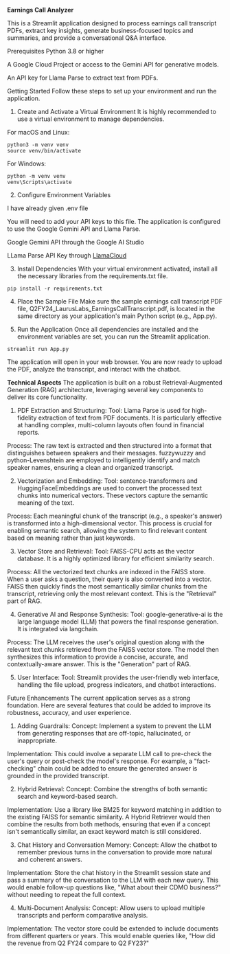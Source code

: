 **Earnings Call Analyzer**

This is a Streamlit application designed to process earnings call transcript PDFs, extract key insights, generate business-focused topics and summaries, and provide a conversational Q&A interface.

Prerequisites
Python 3.8 or higher

A Google Cloud Project or access to the Gemini API for generative models.

An API key for Llama Parse to extract text from PDFs.

Getting Started
Follow these steps to set up your environment and run the application.

1. Create and Activate a Virtual Environment
It is highly recommended to use a virtual environment to manage dependencies.

For macOS and Linux:

```
python3 -m venv venv
source venv/bin/activate
```

For Windows:

```
python -m venv venv
venv\Scripts\activate
```

2. Configure Environment Variables

I have already given .env file 

You will need to add your API keys to this file. The application is configured to use the Google Gemini API and Llama Parse.

Google Gemini API through the Google AI Studio 

LLama Parse API Key through [LlamaCloud](https://developers.llamaindex.ai/python/cloud/api_key)

3. Install Dependencies
With your virtual environment activated, install all the necessary libraries from the requirements.txt file.

```
pip install -r requirements.txt
```
4. Place the Sample File
Make sure the sample earnings call transcript PDF file, Q2FY24_LaurusLabs_EarningsCallTranscript.pdf, is located in the same directory as your application's main Python script (e.g., App.py).

5. Run the Application
Once all dependencies are installed and the environment variables are set, you can run the Streamlit application.

```
streamlit run App.py
```

The application will open in your web browser. You are now ready to upload the PDF, analyze the transcript, and interact with the chatbot.

**Technical Aspects**
The application is built on a robust Retrieval-Augmented Generation (RAG) architecture, leveraging several key components to deliver its core functionality.

1. PDF Extraction and Structuring:
Tool: Llama Parse is used for high-fidelity extraction of text from PDF documents. It is particularly effective at handling complex, multi-column layouts often found in financial reports.

Process: The raw text is extracted and then structured into a format that distinguishes between speakers and their messages. fuzzywuzzy and python-Levenshtein are employed to intelligently identify and match speaker names, ensuring a clean and organized transcript.

2. Vectorization and Embedding:
Tool: sentence-transformers and HuggingFaceEmbeddings are used to convert the processed text chunks into numerical vectors. These vectors capture the semantic meaning of the text.

Process: Each meaningful chunk of the transcript (e.g., a speaker's answer) is transformed into a high-dimensional vector. This process is crucial for enabling semantic search, allowing the system to find relevant content based on meaning rather than just keywords.

3. Vector Store and Retrieval:
Tool: FAISS-CPU acts as the vector database. It is a highly optimized library for efficient similarity search.

Process: All the vectorized text chunks are indexed in the FAISS store. When a user asks a question, their query is also converted into a vector. FAISS then quickly finds the most semantically similar chunks from the transcript, retrieving only the most relevant context. This is the "Retrieval" part of RAG.

4. Generative AI and Response Synthesis:
Tool: google-generative-ai is the large language model (LLM) that powers the final response generation. It is integrated via langchain.

Process: The LLM receives the user's original question along with the relevant text chunks retrieved from the FAISS vector store. The model then synthesizes this information to provide a concise, accurate, and contextually-aware answer. This is the "Generation" part of RAG.

5. User Interface:
Tool: Streamlit provides the user-friendly web interface, handling the file upload, progress indicators, and chatbot interactions.

Future Enhancements
The current application serves as a strong foundation. Here are several features that could be added to improve its robustness, accuracy, and user experience.

1. Adding Guardrails:
Concept: Implement a system to prevent the LLM from generating responses that are off-topic, hallucinated, or inappropriate.

Implementation: This could involve a separate LLM call to pre-check the user's query or post-check the model's response. For example, a "fact-checking" chain could be added to ensure the generated answer is grounded in the provided transcript.

2. Hybrid Retrieval:
Concept: Combine the strengths of both semantic search and keyword-based search.

Implementation: Use a library like BM25 for keyword matching in addition to the existing FAISS for semantic similarity. A Hybrid Retriever would then combine the results from both methods, ensuring that even if a concept isn't semantically similar, an exact keyword match is still considered.

3. Chat History and Conversation Memory:
Concept: Allow the chatbot to remember previous turns in the conversation to provide more natural and coherent answers.

Implementation: Store the chat history in the Streamlit session state and pass a summary of the conversation to the LLM with each new query. This would enable follow-up questions like, "What about their CDMO business?" without needing to repeat the full context.

4. Multi-Document Analysis:
Concept: Allow users to upload multiple transcripts and perform comparative analysis.

Implementation: The vector store could be extended to include documents from different quarters or years. This would enable queries like, "How did the revenue from Q2 FY24 compare to Q2 FY23?"


